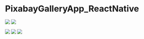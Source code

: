 # PixabayGalleryApp_ReactNative

![](screens/1.png) ![](screens/1a.png)

![](screens/2.png)
![](screens/3.png)
![](screens/4.png)

